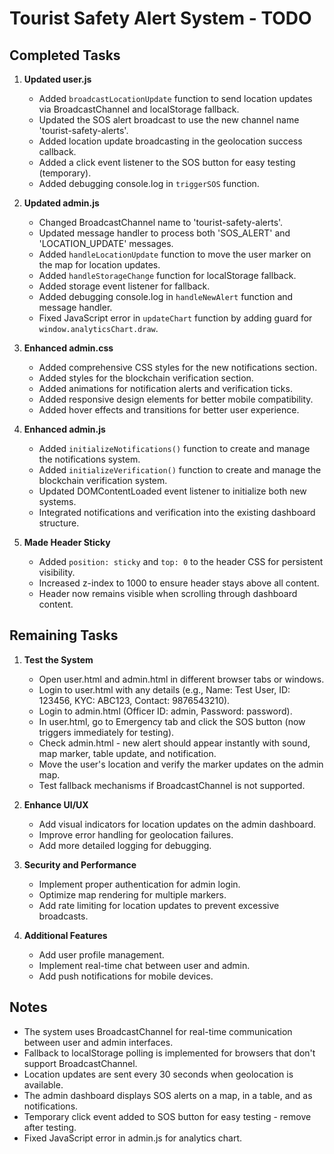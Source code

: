 # Tourist Safety Alert System - TODO

## Completed Tasks

1. **Updated user.js**
   - Added `broadcastLocationUpdate` function to send location updates via BroadcastChannel and localStorage fallback.
   - Updated the SOS alert broadcast to use the new channel name 'tourist-safety-alerts'.
   - Added location update broadcasting in the geolocation success callback.
   - Added a click event listener to the SOS button for easy testing (temporary).
   - Added debugging console.log in `triggerSOS` function.

2. **Updated admin.js**
   - Changed BroadcastChannel name to 'tourist-safety-alerts'.
   - Updated message handler to process both 'SOS_ALERT' and 'LOCATION_UPDATE' messages.
   - Added `handleLocationUpdate` function to move the user marker on the map for location updates.
   - Added `handleStorageChange` function for localStorage fallback.
   - Added storage event listener for fallback.
   - Added debugging console.log in `handleNewAlert` function and message handler.
   - Fixed JavaScript error in `updateChart` function by adding guard for `window.analyticsChart.draw`.

3. **Enhanced admin.css**
   - Added comprehensive CSS styles for the new notifications section.
   - Added styles for the blockchain verification section.
   - Added animations for notification alerts and verification ticks.
   - Added responsive design elements for better mobile compatibility.
   - Added hover effects and transitions for better user experience.

4. **Enhanced admin.js**
   - Added `initializeNotifications()` function to create and manage the notifications system.
   - Added `initializeVerification()` function to create and manage the blockchain verification system.
   - Updated DOMContentLoaded event listener to initialize both new systems.
   - Integrated notifications and verification into the existing dashboard structure.

5. **Made Header Sticky**
   - Added `position: sticky` and `top: 0` to the header CSS for persistent visibility.
   - Increased z-index to 1000 to ensure header stays above all content.
   - Header now remains visible when scrolling through dashboard content.

## Remaining Tasks

1. **Test the System**
   - Open user.html and admin.html in different browser tabs or windows.
   - Login to user.html with any details (e.g., Name: Test User, ID: 123456, KYC: ABC123, Contact: 9876543210).
   - Login to admin.html (Officer ID: admin, Password: password).
   - In user.html, go to Emergency tab and click the SOS button (now triggers immediately for testing).
   - Check admin.html - new alert should appear instantly with sound, map marker, table update, and notification.
   - Move the user's location and verify the marker updates on the admin map.
   - Test fallback mechanisms if BroadcastChannel is not supported.

2. **Enhance UI/UX**
   - Add visual indicators for location updates on the admin dashboard.
   - Improve error handling for geolocation failures.
   - Add more detailed logging for debugging.

3. **Security and Performance**
   - Implement proper authentication for admin login.
   - Optimize map rendering for multiple markers.
   - Add rate limiting for location updates to prevent excessive broadcasts.

4. **Additional Features**
   - Add user profile management.
   - Implement real-time chat between user and admin.
   - Add push notifications for mobile devices.

## Notes

- The system uses BroadcastChannel for real-time communication between user and admin interfaces.
- Fallback to localStorage polling is implemented for browsers that don't support BroadcastChannel.
- Location updates are sent every 30 seconds when geolocation is available.
- The admin dashboard displays SOS alerts on a map, in a table, and as notifications.
- Temporary click event added to SOS button for easy testing - remove after testing.
- Fixed JavaScript error in admin.js for analytics chart.
